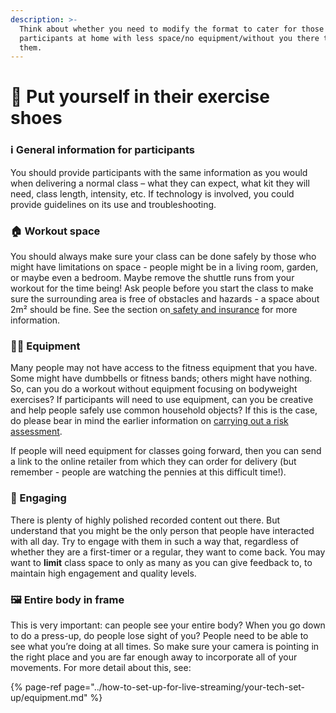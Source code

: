 ```yaml
---
description: >-
  Think about whether you need to modify the format to cater for those
  participants at home with less space/no equipment/without you there to guide
  them.
---
```


# 👟 Put yourself in their exercise shoes

### ℹ️ General information for participants

You should provide participants with the same information as you would when delivering a normal class – what they can expect, what kit they will need, class length, intensity, etc. If technology is involved, you could provide guidelines on its use and troubleshooting.

### 🏠 Workout space

You should always make sure your class can be done safely by those who might have limitations on space - people might be in a living room, garden, or maybe even a bedroom. Maybe remove the shuttle runs from your workout for the time being! Ask people before you start the class to make sure the surrounding area is free of obstacles and hazards - a space about 2m² should be fine. See the section on[ safety and insurance](safety-safeguarding-and-insurance.md#space-risk-assessment) for more information.

### 🏋️‍♀️ Equipment

Many people may not have access to the fitness equipment that you have. Some might have dumbbells or fitness bands; others might have nothing. So, can you do a workout without equipment focusing on bodyweight exercises? If participants will need to use equipment, can you be creative and help people safely use common household objects? If this is the case, do please bear in mind the earlier information on [carrying out a risk assessment](safety-safeguarding-and-insurance.md#space-risk-assessment).

If people will need equipment for classes going forward, then you can send a link to the online retailer from which they can order for delivery \(but remember - people are watching the pennies at this difficult time!\).

### 🤳 Engaging

There is plenty of highly polished recorded content out there. But understand that you might be the only person that people have interacted with all day. Try to engage with them in such a way that, regardless of whether they are a first-timer or a regular, they want to come back. You may want to **limit** class space to only as many as you can give feedback to, to maintain high engagement and quality levels.

### 🖼 Entire body in frame

This is very important: can people see your entire body? When you go down to do a press-up, do people lose sight of you? People need to be able to see what you’re doing at all times. So make sure your camera is pointing in the right place and you are far enough away to incorporate all of your movements. For more detail about this, see:

{% page-ref page="../how-to-set-up-for-live-streaming/your-tech-set-up/equipment.md" %}

